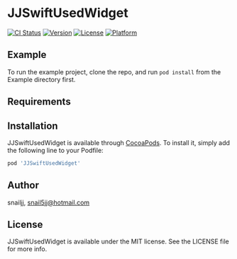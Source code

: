 # JJSwiftUsedWidget

[![CI Status](https://img.shields.io/travis/snailjj/JJSwiftUsedWidget.svg?style=flat)](https://travis-ci.org/snailjj/JJSwiftUsedWidget)
[![Version](https://img.shields.io/cocoapods/v/JJSwiftUsedWidget.svg?style=flat)](https://cocoapods.org/pods/JJSwiftUsedWidget)
[![License](https://img.shields.io/cocoapods/l/JJSwiftUsedWidget.svg?style=flat)](https://cocoapods.org/pods/JJSwiftUsedWidget)
[![Platform](https://img.shields.io/cocoapods/p/JJSwiftUsedWidget.svg?style=flat)](https://cocoapods.org/pods/JJSwiftUsedWidget)

## Example

To run the example project, clone the repo, and run `pod install` from the Example directory first.

## Requirements

## Installation

JJSwiftUsedWidget is available through [CocoaPods](https://cocoapods.org). To install
it, simply add the following line to your Podfile:

```ruby
pod 'JJSwiftUsedWidget'
```

## Author

snailjj, snail5jj@hotmail.com

## License

JJSwiftUsedWidget is available under the MIT license. See the LICENSE file for more info.
